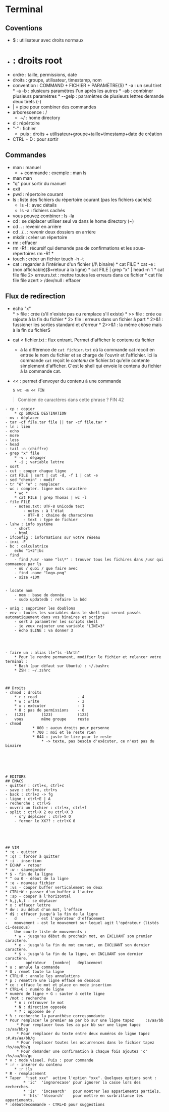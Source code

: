# Terminal
## Coventions
- $ : utilisateur avec droits normaux
- # : droits root
- ordre : taille, permissions, date
- droits : groupe, utilisateur, timestamp, nom
- convention : COMMAND + FICHIER + 	PARAMÈTRE(S)
									* -a : un seul tiret
									* -a -b : plusieurs paramètres l'un après les autres
									* -ab : combiner plusieurs paramètres
									* --gelp : paramètres de plusieurs lettres demande deux tirets (-)
- | = pipe pour combiner des commandes
- arborescence : /
	* ~/ : home directory
- d : répértoire
- "-" : fichier
	* puis : droits + utilisateur+groupe+taille+timestamp+date de création
- CTRL + D : pour sortir

## Commandes
- 	man : manuel
	- \+ commande : exemple : man ls
- 	man man
- "q" pour sortir du manuel
- exit
- pwd : répertoire courant
- 	ls : liste des fichiers du répertoire courant (pas les fichiers cachés)
	* ls -l : avec détails
	* ls -a : fichiers cachés
- vous pouvez combiner : ls -la
- cd : se déplacer
		utiliser seul va dans le home directory (~)
- cd .. : revenir en arrière
- cd ../.. : revenir deux dossiers en arrière
- mkdir : créer un répertoire
- rm : effacer
- 	rm -Rf : récursif qui demande pas de confirmations et les sous-répertoires
	rm -Rf *
- touch : créer un fichier
	touch -h -t
- 	cat : regarder à l'intérieur d'un fichier (/!\ binaire)
		* cat FILE
		* cat -e : (non affichable)($=retour à la ligne)
		* cat FILE | grep "x" | head -n 1
		* cat file file 2> erreurs.txt : mettre toutes les erreurs dans ce fichier
		* cat file file file azert > /dev/null : effacer
## Flux de redirection
- echo "x" 	
			* > file : crée (s'il n'existe pas ou remplace s'il existe)
			* >> file : crée ou rajoute à la fin du fichier
			* 2> file : erreurs dans un fichier à part
			* 2>&1 : fussioner les sorties standard et d'erreur
			* 2>>&1 : la même chose mais à la fin du fichierS
- cat < fichier.txt  : flux entrant. Permet d\'afficher le contenu du
  fichier
  - à la différence de `cat fichier.txt` où la commande cat recoit en
    entrée le nom du fichier et se charge de l'ouvrir et l'affichier.
    Ici la commande `cat` reçoit le *contenu* de fichier.txt qu'elle
    contente simplement d'afficher. C'est le shell qui envoie le contenu du
    fichier à la commande cat.

- << : permet d'envoyer du contenu à une commande
	```
	$ wc -m << FIN
> Combien de caractères dans cette phrase ?
> FIN
42
```
- cp : copier
	* cp SOURCE DESTINATION
- mv : déplacer
- tar -cf file.tar file || tar -cf file.tar *
- ln : lien
- echo
- more
- less
- head
- tail -n (chiffre)
- grep "x" file
	* -v : dégager
	* -i ; variable lettre
- sort
- cut : couper chaque ligne
- cat FILE | sort | cut -d, -f 1 | cat -e
- sed "chemin" : modif
- tr "é" "e" : remplacer
- wc : compter. ligne mots caractère
	* wc *
	* cat FILE | grep Thomas | wc -l
- file FILE
	- notes.txt: UTF-8 Unicode text
		- notes : à l'état
		- UTF-8 : chaine de charactères
		- text : type de fichier
- lshw : info système
	- short
	- html
- ifconfig : informations sur votre réseau
- inxi -F
- bc : calculatrice
	echo "1+2"|bc
- find
	- find /usr -name "ls\*" : trouver tous les fichires dans /usr qui commaence par ls
	- où / quoi / que faire avec
	- find -name "logo.png"
	- size +10M


- locate nom
	- nom : base de donnée
	- sudo updatedb : refaire la bdd

- uniq : supprimer les doublons
- env : toutes les variables dans le shell qui seront passés automatiquement dans vos binaires et scripts
	- sert à paramètrer les scripts shell
	- je veux rajouter une variable "LINE=3"
	- echo $LINE : va donner 3




- faire un : alias ll="ls -lArth"
	* Pour le rendre permanent, modifier le fichier et relancer votre terminal :
	* Bash (par défaut sur Ubuntu) : ~/.bashrc 
	* ZSH : ~/.zshrc



## Droits
- chmod : droits
	* r : read 					- 4
	* w : write 				- 2
	* x : exécuter				- 1
	* 0 : pas de permissions 	- 0
- 	(123) 		(123) 			(123)
	vous		même groupe		reste
- chmod 	
			* 000 : aucun droits pour personne
			* 700 : moi et le reste rien
			* 644 : juste le lire pour le reste
				* -> texte, pas besoin d'exécuter, ce n'est pas du binaire






# EDITORS
## EMACS
- quitter : crtl+x, ctrl+c
- save : ctrl+x, ctrl+s
- back : ctrl+z -> fg
- ligne : ctrl+E | A
- recherche : ctrl+S
- ouvrri un fichier : ctrl+x, ctrl+f
- split : ctrl+X 2 ou ctrl+X 3
	- s'y déplcaer : ctrl+X O
	- fermer le XX?? : ctrl+X 0





## VIM
* :q - quitter
* :q! : forcer à quitter
* :i - insertion
* ÉCHAP - retour
* :w - sauvegarder
* $ - fin de la ligne
* ^ ou 0 - début de la ligne
* :e - nouveau fichier
* :vs - couper buffer verticalement en deux
* CTRL+W : passer d'un buffer à l'autre
* :sp - couper à l'horizontal
* h,j,k,l : se déplacer
* x : effacer lettre
* dw : au début d'un mot, l'efface
* d$ : effacer jusqu'à la fin de la ligne
-	d         - est l'opérateur d'effacement
-	mouvement - est le mouvement sur lequel agit l'opérateur (listés ci-dessous)
-	Une courte liste de mouvements :
    * w - jusqu'au début du prochain mot, en EXCLUANT son premier caractère.
    * e - jusqu'à la fin du mot courant, en EXCLUANT son dernier caractère.
    * $ - jusqu'à la fin de la ligne, en INCLUANT son dernier caractère.
-        opérateur   [nombre]   déplacement
* u : annule la commande
* U : remet toute la ligne
* CTRL+R : annule les annulations
* p : remettre une ligne effacé en dessous
* ce : efface le mot et place en mode insertion
* CTRL+G : numéro de ligne
* numéro de ligne + G : sauter à cette ligne
* /mot : recherche
	* n : retrouver le mot
	* N : direction opposée
	* ? : opposée de /
* % : recherche la paranthèse correspondante
* Pour remplacer le premier aa par bb sur une ligne tapez     :s/aa/bb
     * Pour remplacer tous les aa par bb sur une ligne tapez       :s/aa/bb/g
     * Pour remplacer du texte entre deux numéros de ligne tapez   :#,#s/aa/bb/g
     * Pour remplacer toutes les occurrences dans le fichier tapez :%s/aa/bb/g
     * Pour demander une confirmation à chaque fois ajoutez 'c'    :%s/aa/bb/gc
* v : mode visuel. Puis : pour commande
* :r - insérer du contenu
	* :r !ls
* R - remplacement
* Taper  ":set xxx"  active l'option "xxx". Quelques options sont :
        * 'ic'  'ingnorecase' pour ignorer la casse lors des recherches.
        * 'is'  'incsearch'   pour montrer les appariements partiels.
        * 'hls' 'hlsearch'    pour mettre en surbrillance les appariements.
* :débutdecommande - CTRL+D pour suggestions
